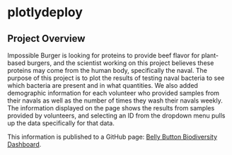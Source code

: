 # plotlydeploy

## Project Overview

Impossible Burger is looking for proteins to provide beef flavor for plant-based burgers, and the scientist working on this project believes these proteins may come from the human body, specifically the naval.  The purpose of this project is to plot the results of testing naval bacteria to see which bacteria are present and in what quantities.  We also added demographic information for each volunteer who provided samples from their navals as well as the number of times they wash their navals weekly.  The information displayed on the page shows the results from samples provided by volunteers, and selecting an ID from the dropdown menu pulls up the data specifically for that data.

This information is published to a GitHub page:  [Belly Button Biodiversity Dashboard](https://mshideler.github.io/plotlydeploy/).